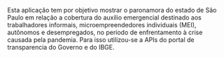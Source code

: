 Esta aplicação tem por objetivo mostrar o paronamora do estado de São Paulo 
em relação  a cobertura do auxilio 
emergencial destinado aos trabalhadores informais, microempreendedores 
individuais (MEI), autônomos e desempregados, no período de enfrentamento à 
crise causada pela pandemia. Para isso utilizou-se a APIs do portal de 
transparencia do Governo e do IBGE.
